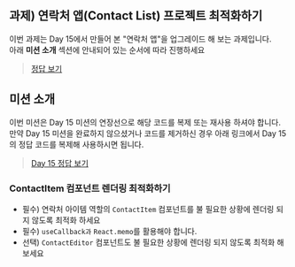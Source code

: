 ## 과제) 연락처 앱(Contact List) 프로젝트 최적화하기

이번 과제는 Day 15에서 만들어 본 "연락처 앱"을 업그레이드 해 보는 과제입니다.  
아래 **미션 소개** 섹션에 안내되어 있는 순서에 따라 진행하세요

> [정답 보기](https://github.com/winterlood/onebite-react-challenge/blob/main/missions/day16/answer)

## 미션 소개

이번 미션은 Day 15 미션의 연장선으로 해당 코드를 복제 또는 재사용 하셔야 합니다.  
만약 Day 15 미션을 완료하지 않으셨거나 코드를 제거하신 경우 아래 링크에서 Day 15의 정답 코드를 복제해 사용하시면 됩니다.

> [Day 15 정답 보기](https://github.com/winterlood/onebite-react-challenge/blob/main/missions/day15/answer)

### ContactItem 컴포넌트 렌더링 최적화하기

- 필수) 연락처 아이템 역할의 `ContactItem` 컴포넌트를 불 필요한 상황에 렌더링 되지 않도록 최적화 하세요
- 필수) `useCallback과` `React.memo`를 활용해야 합니다.
- 선택) `ContactEditor` 컴포넌트도 불 필요한 상황에 렌더링 되지 않도록 최적화 해 보세요

